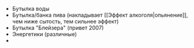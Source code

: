- Бутылка воды
- Бутылка/банка пива (накладывает [[Эффект алкоголя|опьянение]], чем ниже сытость, тем сильнее эффект)
- Бутылка "Блейзера" (привет 2007)
- Энергетики (различные)
- 